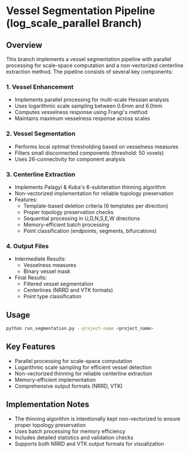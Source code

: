 # Vessel Segmentation Pipeline (log_scale_parallel Branch)

## Overview
This branch implements a vessel segmentation pipeline with parallel processing for scale-space computation and a non-vectorized centerline extraction method. The pipeline consists of several key components:

### 1. Vessel Enhancement
- Implements parallel processing for multi-scale Hessian analysis
- Uses logarithmic scale sampling between 0.6mm and 6.0mm
- Computes vesselness response using Frangi's method
- Maintains maximum vesselness response across scales

### 2. Vessel Segmentation
- Performs local optimal thresholding based on vesselness measures
- Filters small disconnected components (threshold: 50 voxels)
- Uses 26-connectivity for component analysis

### 3. Centerline Extraction
- Implements Palagyi & Kuba's 6-subiteration thinning algorithm
- Non-vectorized implementation for reliable topology preservation
- Features:
  - Template-based deletion criteria (6 templates per direction)
  - Proper topology preservation checks
  - Sequential processing in U,D,N,S,E,W directions
  - Memory-efficient batch processing
  - Point classification (endpoints, segments, bifurcations)

### 4. Output Files
- Intermediate Results:
  - Vesselness measures
  - Binary vessel mask
- Final Results:
  - Filtered vessel segmentation
  - Centerlines (NRRD and VTK formats)
  - Point type classification

## Usage
```bash
python run_segmentation.py --project-name <project_name>
```

## Key Features
- Parallel processing for scale-space computation
- Logarithmic scale sampling for efficient vessel detection
- Non-vectorized thinning for reliable centerline extraction
- Memory-efficient implementation
- Comprehensive output formats (NRRD, VTK)

## Implementation Notes
- The thinning algorithm is intentionally kept non-vectorized to ensure proper topology preservation
- Uses batch processing for memory efficiency
- Includes detailed statistics and validation checks
- Supports both NRRD and VTK output formats for visualization 